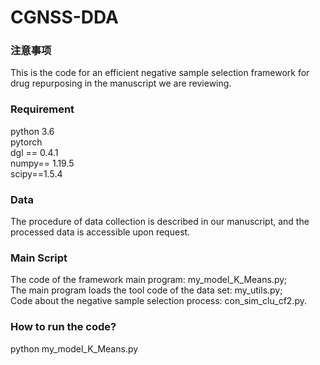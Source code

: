 # CGNSS-DDA

### 注意事项
This is the code for an efficient negative sample selection framework for drug repurposing in the manuscript we are reviewing.

### Requirement
python 3.6  
pytorch  
dgl == 0.4.1  
numpy== 1.19.5  
scipy==1.5.4  


### Data
The procedure of data collection is described in our manuscript, and the processed data is accessible upon request.

### Main Script
The code of the framework main program: my_model_K_Means.py;  
The main program loads the tool code of the data set: my_utils.py;  
Code about the negative sample selection process: con_sim_clu_cf2.py.


### How to run the code?
python my_model_K_Means.py
